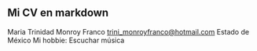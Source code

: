 ## Mi CV en markdown

Maria Trinidad Monroy Franco trini_monroyfranco@hotmail.com 
Estado de México
Mi hobbie: Escuchar música 